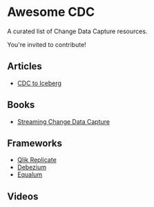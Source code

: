 # Awesome CDC
A curated list of Change Data Capture resources.

You're invited to contribute!

## Articles
* [CDC to Iceberg](https://www.alibabacloud.com/blog/how-to-analyze-cdc-data-in-iceberg-data-lake-using-flink_597838)

## Books
* [Streaming Change Data Capture](https://www.oreilly.com/library/view/streaming-change-data/9781492032526/)

## Frameworks
* [Qlik Replicate](https://www.qlik.com/us/products/qlik-replicate)
* [Debezium](https://debezium.io)
* [Equalum](https://www.equalum.io)

## Videos

